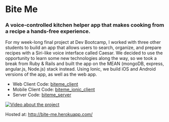 # Bite Me

### A voice-controlled kitchen helper app that makes cooking from a recipe a hands-free experience.

For my week-long final project at Dev Bootcamp, I worked with three other students to build an app that allows users to search, organize, and prepare recipes with a Siri-like voice interface called Caesar. We decided to use the opportunity to learn some new technologies along the way, so we took a break from Ruby & Rails and built the app on the MEAN (mongoDB, express, angular.js, Node.js) stack instead. Using Ionic, we build iOS and Android versions of the app, as well as the web app.

* Web Client Code: [biteme_client](biteme_client)
* Mobile Client Code: [biteme_ionic_client](biteme_ionic_client)
* Server Code: [biteme_server](biteme_server)

[![Video about the project](http://img.youtube.com/vi/bGCexMQNw4I/0.jpg)](http://www.youtube.com/watch?v=bGCexMQNw4I)

Hosted at: http://bite-me.herokuapp.com/
